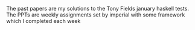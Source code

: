 The past papers are my solutions to the Tony Fields january haskell tests.
The PPTs are weekly assignments set by imperial with some framework which I completed each week
